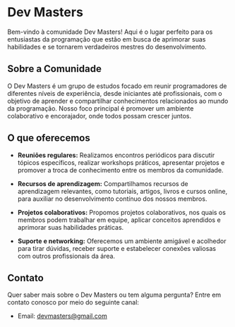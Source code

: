 # Dev Masters

Bem-vindo à comunidade Dev Masters! Aqui é o lugar perfeito para os entusiastas da programação que estão em busca de aprimorar suas habilidades e se tornarem verdadeiros mestres do desenvolvimento.

## Sobre a Comunidade

O Dev Masters é um grupo de estudos focado em reunir programadores de diferentes níveis de experiência, desde iniciantes até profissionais, com o objetivo de aprender e compartilhar conhecimentos relacionados ao mundo da programação. Nosso foco principal é promover um ambiente colaborativo e encorajador, onde todos possam crescer juntos.

## O que oferecemos

- **Reuniões regulares:** Realizamos encontros periódicos para discutir tópicos específicos, realizar workshops práticos, apresentar projetos e promover a troca de conhecimento entre os membros da comunidade.

- **Recursos de aprendizagem:** Compartilhamos recursos de aprendizagem relevantes, como tutoriais, artigos, livros e cursos online, para auxiliar no desenvolvimento contínuo dos nossos membros.

- **Projetos colaborativos:** Propomos projetos colaborativos, nos quais os membros podem trabalhar em equipe, aplicar conceitos aprendidos e aprimorar suas habilidades práticas.

- **Suporte e networking:** Oferecemos um ambiente amigável e acolhedor para tirar dúvidas, receber suporte e estabelecer conexões valiosas com outros profissionais da área.

## Contato

Quer saber mais sobre o Dev Masters ou tem alguma pergunta? Entre em contato conosco por meio do seguinte canal:

- Email: devmasters@gmail.com
